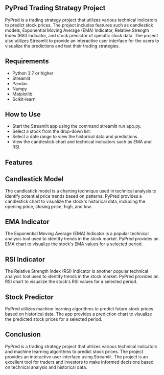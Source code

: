 ## PyPred Trading Strategy Project
PyPred is a trading strategy project that utilizes various technical indicators to predict stock prices. The project includes features such as candlestick models, Exponential Moving Average (EMA) Indicator, Relative Strength Index (RSI) Indicator, and stock predictor of specific stock data. The project also utilizes Streamlit to provide an interactive user interface for the users to visualize the predictions and test their trading strategies.

## Requirements
- Python 3.7 or higher
- Streamlit
- Pandas
- Numpy
- Matplotlib
- Scikit-learn

## How to Use
- Start the Streamlit app using the command streamlit run app.py.
- Select a stock from the drop-down list.
- Select a date range to view the historical data and predictions.
- View the candlestick chart and technical indicators such as EMA and RSI.

## Features

## Candlestick Model
The candlestick model is a charting technique used in technical analysis to identify potential price trends based on patterns. PyPred provides a candlestick chart to visualize the stock's historical data, including the opening price, closing price, high, and low.

## EMA Indicator
The Exponential Moving Average (EMA) Indicator is a popular technical analysis tool used to identify trends in the stock market. PyPred provides an EMA chart to visualize the stock's EMA values for a selected period.

## RSI Indicator
The Relative Strength Index (RSI) Indicator is another popular technical analysis tool used to identify trends in the stock market. PyPred provides an RSI chart to visualize the stock's RSI values for a selected period.

## Stock Predictor
PyPred utilizes machine learning algorithms to predict future stock prices based on historical data. The app provides a prediction chart to visualize the predicted stock prices for a selected period.

## Conclusion
PyPred is a trading strategy project that utilizes various technical indicators and machine learning algorithms to predict stock prices. The project provides an interactive user interface using Streamlit. The project is an excellent tool for traders and investors to make informed decisions based on technical analysis and historical data.




